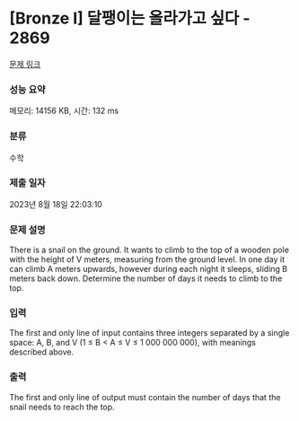# [Bronze I] 달팽이는 올라가고 싶다 - 2869 

[문제 링크](https://www.acmicpc.net/problem/2869) 

### 성능 요약

메모리: 14156 KB, 시간: 132 ms

### 분류

수학

### 제출 일자

2023년 8월 18일 22:03:10

### 문제 설명

<p>There is a snail on the ground. It wants to climb to the top of a wooden pole with the height of V meters, measuring from the ground level. In one day it can climb A meters upwards, however during each night it sleeps, sliding B meters back down. Determine the number of days it needs to climb to the top. </p>

### 입력 

 <p>The first and only line of input contains three integers separated by a single space: A, B, and V (1 ≤ B < A ≤ V ≤ 1 000 000 000), with meanings described above. </p>

### 출력 

 <p>The first and only line of output must contain the number of days that the snail needs to reach the top. </p>

<p> </p>

